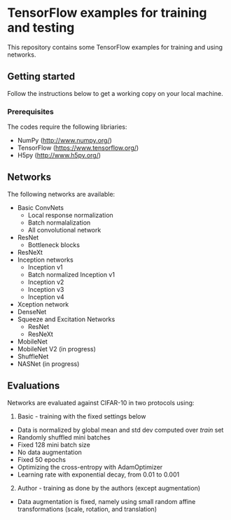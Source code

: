 # TensorFlow examples for training and testing
This repository contains some TensorFlow examples for training and using networks.
## Getting started
Follow the instructions below to get a working copy on your local machine.
### Prerequisites
The codes require the following libriaries:
* NumPy (http://www.numpy.org/)
* TensorFlow (https://www.tensorflow.org/)
* H5py (http://www.h5py.org/)

## Networks
The following networks are available:
* Basic ConvNets
  * Local response normalization
  * Batch normalalization
  * All convolutional network
* ResNet
  * Bottleneck blocks
* ResNeXt
* Inception networks
  * Inception v1
  * Batch normalized Inception v1
  * Inception v2
  * Inception v3
  * Inception v4
* Xception network
* DenseNet
* Squeeze and Excitation Networks
  * ResNet
  * ResNeXt
* MobileNet
* MobileNet V2 (in progress)
* ShuffleNet
* NASNet (in progress)

## Evaluations
Networks are evaluated against CIFAR-10 in two protocols using:
1. Basic - training with the fixed settings below
  * Data is normalized by global mean and std dev computed over *train* set
  * Randomly shuffled mini batches
  * Fixed 128 mini batch size
  * No data augmentation
  * Fixed 50 epochs
  * Optimizing the cross-entropy with AdamOptimizer
  * Learning rate with exponential decay, from 0.01 to 0.001
2. Author - training as done by the authors (except augmentation)
  * Data augmentation is fixed, namely using small random affine transformations (scale, rotation, and translation)
